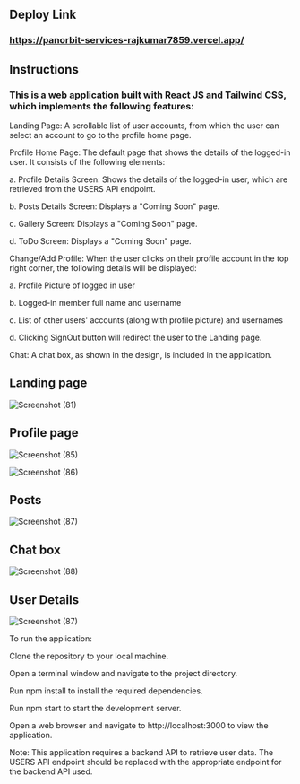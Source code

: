 ## Deploy Link 
### https://panorbit-services-rajkumar7859.vercel.app/
## Instructions
### This is a web application built with React JS and Tailwind CSS, which implements the following features:

Landing Page: A scrollable list of user accounts, from which the user can select an account to go to the profile home page.

Profile Home Page: The default page that shows the details of the logged-in user. It consists of the following elements:

a. Profile Details Screen: Shows the details of the logged-in user, which are retrieved from the USERS API endpoint.

b. Posts Details Screen: Displays a "Coming Soon" page.

c. Gallery Screen: Displays a "Coming Soon" page.

d. ToDo Screen: Displays a "Coming Soon" page.

Change/Add Profile: When the user clicks on their profile account in the top right corner, the following details will be displayed:

a. Profile Picture of logged in user

b. Logged-in member full name and username

c. List of other users' accounts (along with profile picture) and usernames

d. Clicking SignOut button will redirect the user to the Landing page.

Chat: A chat box, as shown in the design, is included in the application.

## Landing page 
![Screenshot (81)](https://user-images.githubusercontent.com/103853109/224435705-690fb74b-f48a-474b-a83b-919762ca6b91.png)

## Profile page
![Screenshot (85)](https://user-images.githubusercontent.com/103853109/224435724-c5282dae-381c-46f5-bee2-0133e0398fc1.png)

![Screenshot (86)](https://user-images.githubusercontent.com/103853109/224435765-72ab5622-0d9c-43a3-a8c6-4c18962d3a1a.png)

## Posts
![Screenshot (87)](https://user-images.githubusercontent.com/103853109/224435789-b7079aa4-c5db-43ea-baba-7e3e62a3be38.png)

## Chat box
![Screenshot (88)](https://user-images.githubusercontent.com/103853109/224435959-74271dcb-ff66-42d0-9e23-94858ac67cb8.png)

## User Details
![Screenshot (87)](https://user-images.githubusercontent.com/103853109/224436008-c471cda6-b6d1-4676-9069-e2e40f8c042b.png)

To run the application:

Clone the repository to your local machine.

Open a terminal window and navigate to the project directory.

Run npm install to install the required dependencies.

Run npm start to start the development server.

Open a web browser and navigate to http://localhost:3000 to view the application.

Note: This application requires a backend API to retrieve user data. The USERS API endpoint should be replaced with the appropriate endpoint for the backend API used.
